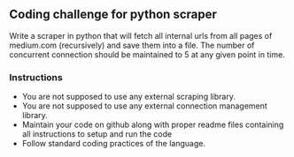 ## Coding challenge for python scraper
Write a scraper in python that will fetch all internal urls from all pages of medium.com (recursively) and save them into a file. The number of concurrent connection should be maintained to 5 at any given point in time. 

### Instructions
* You are not supposed to use any external scraping library.
* You are not supposed to use any external connection management library.
* Maintain your code on github along with proper readme files containing all instructions to setup and run the code
* Follow standard coding practices of the language.
